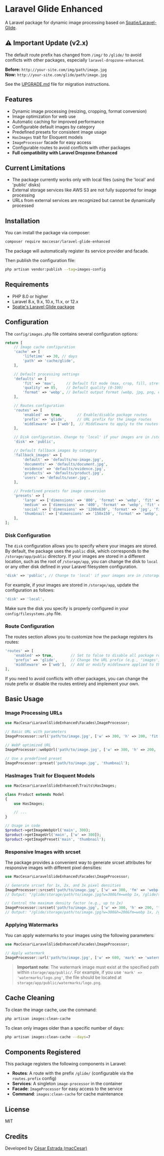 # Laravel Glide Enhanced

A Laravel package for dynamic image processing based on [Spatie/Laravel-Glide](https://github.com/spatie/laravel-glide).

## ⚠️ Important Update (v2.x)

The default route prefix has changed from `/img/` to `/glide/` to avoid conflicts with other packages, especially `laravel-dropzone-enhanced`.

**Before:** `http://your-site.com/img/path/image.jpg`  
**Now:** `http://your-site.com/glide/path/image.jpg`

See the [UPGRADE.md](UPGRADE.md) file for migration instructions.

## Features

- Dynamic image processing (resizing, cropping, format conversion)
- Image optimization for web use
- Automatic caching for improved performance
- Configurable default images by category
- Predefined presets for consistent image usage
- `HasImages` trait for Eloquent models
- `ImageProcessor` facade for easy access
- Configurable routes to avoid conflicts with other packages
- **Full compatibility with Laravel Dropzone Enhanced**

## Current Limitations

- The package currently works only with local files (using the 'local' and 'public' disks)
- External storage services like AWS S3 are not fully supported for image processing
- URLs from external services are recognized but cannot be dynamically processed

## Installation

You can install the package via composer:

```bash
composer require maccesar/laravel-glide-enhanced
```

The package will automatically register its service provider and facade.

Then publish the configuration file:

```bash
php artisan vendor:publish --tag=images-config
```

## Requirements

- PHP 8.0 or higher
- Laravel 8.x, 9.x, 10.x, 11.x, or 12.x
- [Spatie's Laravel Glide package](https://github.com/spatie/laravel-glide)

## Configuration

The `config/images.php` file contains several configuration options:

```php
return [
    // Image cache configuration
    'cache' => [
        'lifetime' => 30, // days
        'path' => 'cache/glide',
    ],

    // Default processing settings
    'defaults' => [
        'fit' => 'max',     // Default fit mode (max, crop, fill, stretch)
        'quality' => 85,    // Default quality (0-100)
        'format' => 'webp', // Default output format (webp, jpg, png, etc.)
    ],

    // Routes configuration
    'routes' => [
        'enabled' => true,       // Enable/disable package routes
        'prefix' => 'glide',     // URL prefix for the image routes
        'middleware' => ['web'],  // Middleware to apply to the routes
    ],

    // Disk configuration. Change to 'local' if your images are in /storage/app
    'disk' => 'public',

    // Default fallback images by category
    'fallback_images' => [
        'default' => 'defaults/no-image.jpg',
        'documents' => 'defaults/document.jpg',
        'evidence' => 'defaults/evidence.jpg',
        'products' => 'defaults/product.jpg',
        'users' => 'defaults/user.jpg',
    ],

    // Predefined presets for image conversion
    'presets' => [
        'large' => ['dimensions' => '800', 'format' => 'webp', 'fit' => 'max'],
        'medium' => ['dimensions' => '400', 'format' => 'webp', 'fit' => 'max'],
        'social' => ['dimensions' => '1200x630', 'format' => 'jpg', 'fit' => 'crop'],
        'thumbnail' => ['dimensions' => '150x150', 'format' => 'webp', 'fit' => 'crop'],
    ],
];
```

### Disk Configuration

The `disk` configuration allows you to specify where your images are stored. By default, the package uses the `public` disk, which corresponds to the `/storage/app/public` directory. If your images are stored in a different location, such as the root of `/storage/app`, you can change the disk to `local` or any other disk defined in your Laravel filesystem configuration.

```php
'disk' => 'public', // Change to 'local' if your images are in /storage/app
```

For example, if your images are stored in `/storage/app`, update the configuration as follows:

```php
'disk' => 'local',
```

Make sure the disk you specify is properly configured in your `config/filesystems.php` file.

### Route Configuration

The routes section allows you to customize how the package registers its routes:

```php
'routes' => [
    'enabled' => true,        // Set to false to disable all package routes
    'prefix' => 'glide',      // Change the URL prefix (e.g., 'images', 'media', etc.)
    'middleware' => ['web'],  // Add or modify middleware applied to the routes
],
```

If you need to avoid conflicts with other packages, you can change the route prefix or disable the routes entirely and implement your own.

## Basic Usage

### Image Processing URLs

```php
use MacCesar\LaravelGlideEnhanced\Facades\ImageProcessor;

// Basic URL with parameters
ImageProcessor::url('path/to/image.jpg', ['w' => 300, 'h' => 200, 'fit' => 'crop']);

// WebP optimized URL
ImageProcessor::webpUrl('path/to/image.jpg', ['w' => 300, 'h' => 200, 'fit' => 'crop', 'q' => 90]);

// Use a predefined preset
ImageProcessor::preset('path/to/image.jpg', 'thumbnail');
```

### HasImages Trait for Eloquent Models

```php
use MacCesar\LaravelGlideEnhanced\Traits\HasImages;

class Product extends Model
{
    use HasImages;

    // ...
}

// Usage in code
$product->getImageWebpUrl('main', 300);
$product->getImageUrl('main', ['w' => 300]);
$product->getImagePreset('main', 'thumbnail');
```

### Responsive Images with srcset

The package provides a convenient way to generate srcset attributes for responsive images with different pixel densities:

```php
use MacCesar\LaravelGlideEnhanced\Facades\ImageProcessor;

// Generate srcset for 1x, 2x, and 3x pixel densities
ImageProcessor::srcset('path/to/image.jpg', ['w' => 300, 'fm' => 'webp']);
// Output: "/glide/storage/path/to/image.jpg?w=300&fm=webp 1x, /glide/storage/path/to/image.jpg?w=600&fm=webp 2x, /glide/storage/path/to/image.jpg?w=900&fm=webp 3x"

// Control the maximum density factor (e.g., up to 2x)
ImageProcessor::srcset('path/to/image.jpg', ['w' => 300, 'h' => 200, 'fm' => 'webp'], 2);
// Output: "/glide/storage/path/to/image.jpg?w=300&h=200&fm=webp 1x, /glide/storage/path/to/image.jpg?w=600&h=400&fm=webp 2x"
```

### Applying Watermarks

You can apply watermarks to your images using the following parameters:

```php
use MacCesar\LaravelGlideEnhanced\Facades\ImageProcessor;

// Apply watermark
ImageProcessor::url('path/to/image.jpg', ['w' => 600, 'mark' => 'watermarks/logo.png', 'markw' => 200, 'markpos' => 'bottom-right', 'markalpha' => 60]);
```

> **Important note**: The watermark image must exist at the specified path within `storage/app/public/`. For example, if you use `'mark' => 'watermarks/logo.png'`, the file should be located at `storage/app/public/watermarks/logo.png`.

## Cache Cleaning

To clean the image cache, use the command:

```bash
php artisan images:clean-cache
```

To clean only images older than a specific number of days:

```bash
php artisan images:clean-cache --days=7
```

## Components Registered

This package registers the following components in Laravel:

- **Routes**: A route with the prefix `/glide/` (configurable via the `routes.prefix` config)
- **Services**: A singleton `image-processor` in the container
- **Facade**: `ImageProcessor` for easy access to the service
- **Command**: `images:clean-cache` for cache maintenance

## License

MIT

## Credits

Developed by [César Estrada (macCesar)](https://github.com/macCesar)
